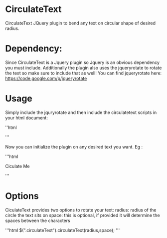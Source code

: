 # CirculateText
CirculateText JQuery plugin to bend any text on circular shape of desired radius.

# Dependency:
Since CirculateText is a Jquery plugin so Jquery is an obvious dependency you must include. Additionally the plugin also uses the jqueryrotate to rotate the text so make sure to include that as well! You can find jqueryrotate here:
https://code.google.com/p/jqueryrotate

# Usage
Simply include the jquryrotate and then include the circulatetext scripts in your html document:

''html
<script src="js/jquery.js"></script>
<script src="js/jQueryRotateCompressed.js"></script>
<script src="js/circulateText.js"></script>
'''


Now you can initialize the plugin on any desired text you want. Eg :

'''html
<!-- The text you want to ciculate -->
<div id="circulateThis">
  Ciculate Me
</div>

<!-- Incude the scripts : Jquery,Jqueryrotate,Circulate -->
<script src="js/jquery.js"></script>
<script src="js/jQueryRotateCompressed.js"></script>
<script src="js/circulateText.js"></script>

<!-- Initialize the plugin -->
<script>
	$(".circulateText").circulateText(200);
</script>
'''

# Options
CiculateText provides two options to rotate your text:
radius: radius of the circle the text sits on
space: this is optional, if provided it will determine the spaces between the characters

'''html
$(".circulateText").circulateText(radius,space);
'''
